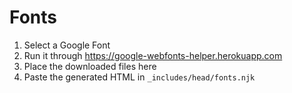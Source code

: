 # Fonts

1. Select a Google Font
2. Run it through https://google-webfonts-helper.herokuapp.com
3. Place the downloaded files here
4. Paste the generated HTML in `_includes/head/fonts.njk`